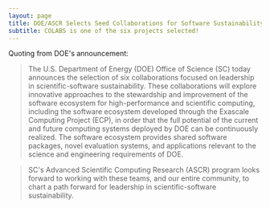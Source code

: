 ```yaml
---
layout: page
title: DOE/ASCR Selects Seed Collaborations for Software Sustainability
subtitle: COLABS is one of the six projects selected!
---
```


Quoting from DOE's announcement:

> The U.S. Department of Energy (DOE) Office of Science (SC) today announces the selection of six collaborations focused on leadership in scientific-software sustainability. These collaborations will explore innovative approaches to the stewardship and improvement of the software ecosystem for high-performance and scientific computing, including the software ecosystem developed through the Exascale Computing Project (ECP), in order that the full potential of the current and future computing systems deployed by DOE can be continuously realized. The software ecosystem provides shared software packages, novel evaluation systems, and applications relevant to the science and engineering requirements of DOE.

> SC's Advanced Scientific Computing Research (ASCR) program looks forward to working with these teams, and our entire community, to chart a path forward for leadership in scientific-software sustainability.

